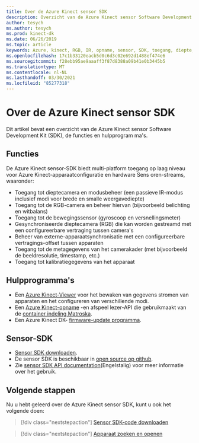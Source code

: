 ```yaml
---
title: Over de Azure Kinect sensor SDK
description: Overzicht van de Azure Kinect sensor Software Development Kit (SDK), de functies en hulpprogram ma's.
author: tesych
ms.author: tesych
ms.prod: kinect-dk
ms.date: 06/26/2019
ms.topic: article
keywords: Azure, kinect, RGB, IR, opname, sensor, SDK, toegang, diepte, video, camera, IMU, beweging, sensor, audio, microfoon, Matroska, sensor SDK, downloaden
ms.openlocfilehash: 17c1b33120eacb5d0c6d3c02e692d1488ef474e6
ms.sourcegitcommit: f28ebb95ae9aaaff3f87d8388a09b41e0b3445b5
ms.translationtype: MT
ms.contentlocale: nl-NL
ms.lasthandoff: 03/30/2021
ms.locfileid: "85277318"
---
```

# <a name="about-azure-kinect-sensor-sdk"></a>Over de Azure Kinect sensor SDK

Dit artikel bevat een overzicht van de Azure Kinect sensor Software Development Kit (SDK), de functies en hulpprogram ma's.

## <a name="features"></a>Functies

De Azure Kinect sensor-SDK biedt multi-platform toegang op laag niveau voor Azure Kinect-apparaatconfiguratie en hardware Sens oren-streams, waaronder:

- Toegang tot dieptecamera en modusbeheer (een passieve IR-modus inclusief modi voor brede en smalle weergavediepte) 
- Toegang tot de RGB-camera en beheer hiervan (bijvoorbeeld belichting en witbalans) 
- Toegang tot de bewegingssensor (gyroscoop en versnellingsmeter) 
- Gesynchroniseerde dieptecamera (RGB) die kan worden gestreamd met een configureerbare vertraging tussen camera's 
- Beheer van externe-apparaatsynchronisatie met een configureerbare vertragings-offset tussen apparaten 
- Toegang tot de metagegevens van het camerakader (met bijvoorbeeld de beeldresolutie, timestamp, etc.) 
- Toegang tot kalibratiegegevens van het apparaat 

## <a name="tools"></a>Hulpprogramma's

- Een [Azure Kinect-Viewer](azure-kinect-viewer.md) voor het bewaken van gegevens stromen van apparaten en het configureren van verschillende modi.
- Een [Azure Kinect-opname](azure-kinect-recorder.md) -en afspeel lezer-API die gebruikmaakt van de [container indeling Matroska](record-file-format.md).
- Een Azure Kinect DK- [firmware-update programma](azure-kinect-firmware-tool.md).

## <a name="sensor-sdk"></a>Sensor-SDK

- [Sensor SDK downloaden](sensor-sdk-download.md).
- De sensor SDK is beschikbaar in [open source op github](https://github.com/microsoft/Azure-Kinect-Sensor-SDK).
- Zie [sensor SDK API documentation](https://microsoft.github.io/Azure-Kinect-Sensor-SDK/master/index.html)(Engelstalig) voor meer informatie over het gebruik.

## <a name="next-steps"></a>Volgende stappen

Nu u hebt geleerd over de Azure Kinect sensor SDK, kunt u ook het volgende doen:
>[!div class="nextstepaction"]
>[Sensor SDK-code downloaden](sensor-sdk-download.md)

>[!div class="nextstepaction"]
>[Apparaat zoeken en openen](find-then-open-device.md)
